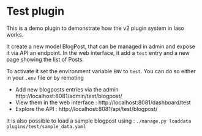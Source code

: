 # Test plugin

This is a demo plugin to demonstrate how the v2 plugin system in Iaso works.

It create a new model BlogPost, that can be managed in admin and expose it via API an endpoint. In the web interface, it
add a `test` entry and a new page showing the list of Posts.

To activate it set the environment variable `ENV` to `test`. You can do so either in your `.env` file or by remoting  

* Add new blogposts entries via the admin http://localhost:8081/admin/test/blogpost/
* View them in the web interface  : http://localhost:8081/dashboard/test
* Explore the API : http://localhost:8081/api/test/blogpost/


It is also possible to load a sample blogpost using : `./manage.py loaddata plugins/test/sample_data.yaml`

